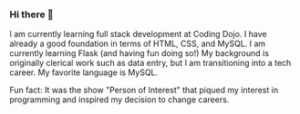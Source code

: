 ### Hi there 👋

<!--
**chonger878/chonger878** is a ✨ _special_ ✨ repository because its `README.md` (this file) appears on your GitHub profile.

Here are some ideas to get you started:

- 🔭 I’m currently working on ...
- 🌱 I’m currently learning ...
- 👯 I’m looking to collaborate on ...
- 🤔 I’m looking for help with ...
- 💬 Ask me about ...
- 📫 How to reach me: ...
- 😄 Pronouns: ...
- ⚡ Fun fact: ...
-->

I am currently learning full stack development at Coding Dojo. I have already a good foundation in terms of HTML, CSS, and MySQL.  I am currently learning Flask (and having fun doing so!)  My background is originally clerical work such as data entry, but I am transitioning into a tech career.  My favorite language is MySQL.

Fun fact:  It was the show "Person of Interest" that piqued my interest in programming and inspired my decision to change careers.
